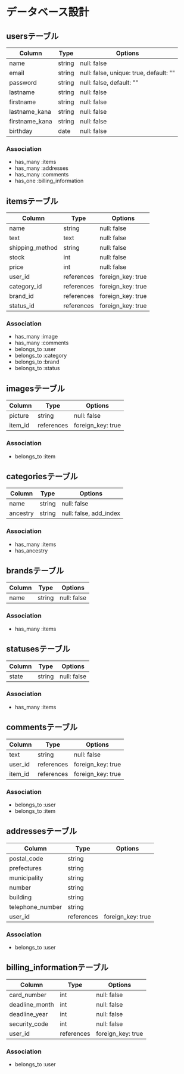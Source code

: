 # データベース設計

## usersテーブル
|Column|Type|Options|
|------|----|-------|
|name|string|null: false|
|email|string|null: false, unique: true, default: ""|
|password|string|null: false, default: ""|
|lastname|string|null: false|
|firstname|string|null: false|
|lastname_kana|string|null: false|
|firstname_kana|string|null: false|
|birthday|date|null: false|

### Association
- has_many :items
- has_many :addresses
- has_many :comments
- has_one :billing_information


## itemsテーブル
|Column|Type|Options|
|------|----|-------|
|name|string|null: false|
|text|text|null: false|
|shipping_method|string|null: false|
|stock|int|null: false|
|price|int|null: false|
|user_id|references|foreign_key: true|
|category_id|references|foreign_key: true|
|brand_id|references|foreign_key: true|
|status_id|references|foreign_key: true|

### Association
- has_many :image
- has_many :comments
- belongs_to :user
- belongs_to :category
- belongs_to :brand
- belongs_to :status


## imagesテーブル
|Column|Type|Options|
|------|----|-------|
|picture|string|null: false|
|item_id|references|foreign_key: true|

### Association
- belongs_to :item


## categoriesテーブル
|Column|Type|Options|
|------|----|-------|
|name|string|null: false|
|ancestry|string|null: false, add_index|

### Association
- has_many :items
- has_ancestry


## brandsテーブル
|Column|Type|Options|
|------|----|-------|
|name|string|null: false|

### Association
- has_many :items


## statusesテーブル
|Column|Type|Options|
|------|----|-------|
|state|string|null: false|

### Association
- has_many :items


## commentsテーブル
|Column|Type|Options|
|------|----|-------|
|text|string|null: false|
|user_id|references|foreign_key: true|
|item_id|references|foreign_key: true|

### Association
- belongs_to :user
- belongs_to :item


## addressesテーブル
|Column|Type|Options|
|------|----|-------|
|postal_code|string||
|prefectures|string||
|municipality|string||
|number|string||
|building|string||
|telephone_number|string||
|user_id|references|foreign_key: true|

### Association
- belongs_to :user


## billing_informationテーブル
|Column|Type|Options|
|------|----|-------|
|card_number|int|null: false|
|deadline_month|int|null: false|
|deadline_year|int|null: false|
|security_code|int|null: false|
|user_id|references|foreign_key: true|

### Association
- belongs_to :user